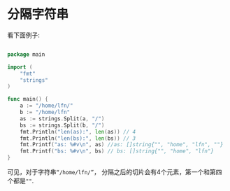 # 分隔字符串

看下面例子:
```Go

package main

import (
	"fmt"
	"strings"
)

func main() {
	a := "/home/lfn/"
	b := "/home/lfn"
	as := strings.Split(a, "/")
	bs := strings.Split(b, "/")
	fmt.Println("len(as):", len(as)) // 4
	fmt.Println("len(bs):", len(bs)) // 3
	fmt.Printf("as: %#v\n", as) //as: []string{"", "home", "lfn", ""}
	fmt.Printf("bs: %#v\n", bs) // bs: []string{"", "home", "lfn"}
}
```

可见，对于字符串`“/home/lfn/”`， 分隔之后的切片会有4个元素，第一个和第四个都是`""`.
